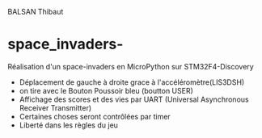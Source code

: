 BALSAN Thibaut

# space_invaders-
Réalisation d'un space-invaders en MicroPython sur STM32F4-Discovery 

- Déplacement de gauche à droite grace à l'accéléromètre(LIS3DSH) 
- on tire avec le Bouton Poussoir bleu (boutton USER)
-  Affichage des scores et des vies par UART (Universal Asynchronous Receiver Transmitter)
- Certaines choses seront contrôlées par timer
- Liberté dans les règles du jeu
